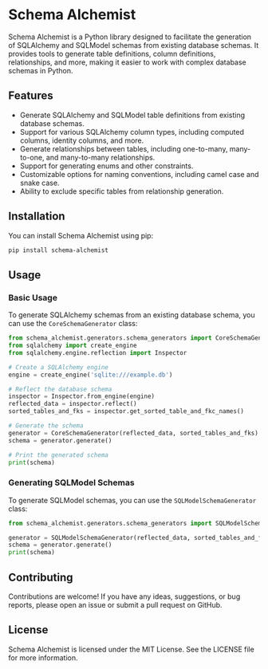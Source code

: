 # Schema Alchemist

Schema Alchemist is a Python library designed to facilitate the generation of SQLAlchemy and SQLModel schemas from existing database schemas. It provides tools to generate table definitions, column definitions, relationships, and more, making it easier to work with complex database schemas in Python.

## Features

- Generate SQLAlchemy and SQLModel table definitions from existing database schemas.
- Support for various SQLAlchemy column types, including computed columns, identity columns, and more.
- Generate relationships between tables, including one-to-many, many-to-one, and many-to-many relationships.
- Support for generating enums and other constraints.
- Customizable options for naming conventions, including camel case and snake case.
- Ability to exclude specific tables from relationship generation.

## Installation

You can install Schema Alchemist using pip:

```bash
pip install schema-alchemist
```

## Usage
### Basic Usage
To generate SQLAlchemy schemas from an existing database schema, you can use the `CoreSchemaGenerator` class:

```python
from schema_alchemist.generators.schema_generators import CoreSchemaGenerator
from sqlalchemy import create_engine
from sqlalchemy.engine.reflection import Inspector

# Create a SQLAlchemy engine
engine = create_engine('sqlite:///example.db')

# Reflect the database schema
inspector = Inspector.from_engine(engine)
reflected_data = inspector.reflect()
sorted_tables_and_fks = inspector.get_sorted_table_and_fkc_names()

# Generate the schema
generator = CoreSchemaGenerator(reflected_data, sorted_tables_and_fks)
schema = generator.generate()

# Print the generated schema
print(schema)
```

### Generating SQLModel Schemas
To generate SQLModel schemas, you can use the `SQLModelSchemaGenerator` class:

```python
from schema_alchemist.generators.schema_generators import SQLModelSchemaGenerator

generator = SQLModelSchemaGenerator(reflected_data, sorted_tables_and_fks)
schema = generator.generate()
print(schema)
```

## Contributing
Contributions are welcome! If you have any ideas, suggestions, or bug reports, please open an issue or submit a pull request on GitHub.

## License
Schema Alchemist is licensed under the MIT License. See the LICENSE file for more information.
